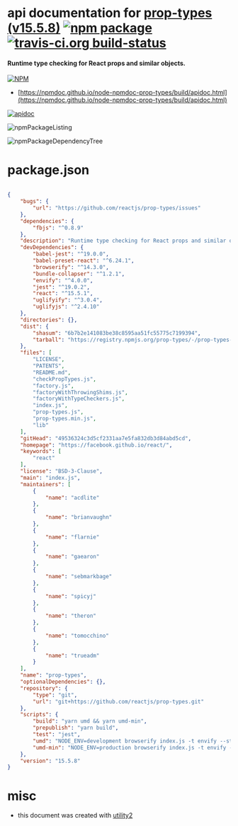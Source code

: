 # api documentation for  [prop-types (v15.5.8)](https://facebook.github.io/react/)  [![npm package](https://img.shields.io/npm/v/npmdoc-prop-types.svg?style=flat-square)](https://www.npmjs.org/package/npmdoc-prop-types) [![travis-ci.org build-status](https://api.travis-ci.org/npmdoc/node-npmdoc-prop-types.svg)](https://travis-ci.org/npmdoc/node-npmdoc-prop-types)
#### Runtime type checking for React props and similar objects.

[![NPM](https://nodei.co/npm/prop-types.png?downloads=true&downloadRank=true&stars=true)](https://www.npmjs.com/package/prop-types)

- [https://npmdoc.github.io/node-npmdoc-prop-types/build/apidoc.html](https://npmdoc.github.io/node-npmdoc-prop-types/build/apidoc.html)

[![apidoc](https://npmdoc.github.io/node-npmdoc-prop-types/build/screenCapture.buildCi.browser.%252Ftmp%252Fbuild%252Fapidoc.html.png)](https://npmdoc.github.io/node-npmdoc-prop-types/build/apidoc.html)

![npmPackageListing](https://npmdoc.github.io/node-npmdoc-prop-types/build/screenCapture.npmPackageListing.svg)

![npmPackageDependencyTree](https://npmdoc.github.io/node-npmdoc-prop-types/build/screenCapture.npmPackageDependencyTree.svg)



# package.json

```json

{
    "bugs": {
        "url": "https://github.com/reactjs/prop-types/issues"
    },
    "dependencies": {
        "fbjs": "^0.8.9"
    },
    "description": "Runtime type checking for React props and similar objects.",
    "devDependencies": {
        "babel-jest": "^19.0.0",
        "babel-preset-react": "^6.24.1",
        "browserify": "^14.3.0",
        "bundle-collapser": "^1.2.1",
        "envify": "^4.0.0",
        "jest": "^19.0.2",
        "react": "^15.5.1",
        "uglifyify": "^3.0.4",
        "uglifyjs": "^2.4.10"
    },
    "directories": {},
    "dist": {
        "shasum": "6b7b2e141083be38c8595aa51fc55775c7199394",
        "tarball": "https://registry.npmjs.org/prop-types/-/prop-types-15.5.8.tgz"
    },
    "files": [
        "LICENSE",
        "PATENTS",
        "README.md",
        "checkPropTypes.js",
        "factory.js",
        "factoryWithThrowingShims.js",
        "factoryWithTypeCheckers.js",
        "index.js",
        "prop-types.js",
        "prop-types.min.js",
        "lib"
    ],
    "gitHead": "49536324c3d5cf2331aa7e5fa832db3d84abd5cd",
    "homepage": "https://facebook.github.io/react/",
    "keywords": [
        "react"
    ],
    "license": "BSD-3-Clause",
    "main": "index.js",
    "maintainers": [
        {
            "name": "acdlite"
        },
        {
            "name": "brianvaughn"
        },
        {
            "name": "flarnie"
        },
        {
            "name": "gaearon"
        },
        {
            "name": "sebmarkbage"
        },
        {
            "name": "spicyj"
        },
        {
            "name": "theron"
        },
        {
            "name": "tomocchino"
        },
        {
            "name": "trueadm"
        }
    ],
    "name": "prop-types",
    "optionalDependencies": {},
    "repository": {
        "type": "git",
        "url": "git+https://github.com/reactjs/prop-types.git"
    },
    "scripts": {
        "build": "yarn umd && yarn umd-min",
        "prepublish": "yarn build",
        "test": "jest",
        "umd": "NODE_ENV=development browserify index.js -t envify --standalone PropTypes -o prop-types.js",
        "umd-min": "NODE_ENV=production browserify index.js -t envify -t uglifyify --standalone PropTypes  -p bundle-collapser/plugin -o | uglifyjs --compress unused,dead_code -o prop-types.min.js"
    },
    "version": "15.5.8"
}
```



# misc
- this document was created with [utility2](https://github.com/kaizhu256/node-utility2)

